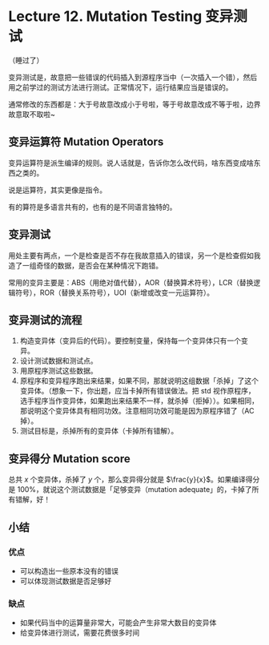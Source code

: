 # Lecture 12. Mutation Testing 变异测试

（睡过了）

变异测试是，故意把一些错误的代码插入到源程序当中（一次插入一个错），然后用之前学过的测试方法进行测试。正常情况下，运行结果应当是错误的。

通常修改的东西都是：大于号故意改成小于号啦，等于号故意改成不等于啦，边界故意取不取啦~

## 变异运算符 Mutation Operators

变异运算符是派生编译的规则。说人话就是，告诉你怎么改代码，啥东西变成啥东西之类的。

说是运算符，其实更像是指令。

有的算符是多语言共有的，也有的是不同语言独特的。

## 变异测试

用处主要有两点，一个是检查是否不存在我故意插入的错误，另一个是检查假如我造了一组奇怪的数据，是否会在某种情况下跑错。

常用的变异主要是：ABS（用绝对值代替），AOR（替换算术符号），LCR（替换逻辑符号），ROR（替换关系符号），UOI（新增或改变一元运算符）。

## 变异测试的流程

1. 构造变异体（变异后的代码）。要控制变量，保持每一个变异体只有一个变异。
2. 设计测试数据和测试点。
3. 用原程序测试这些数据。
4. 原程序和变异程序跑出来结果，如果不同，那就说明这组数据「杀掉」了这个变异体。（想象一下，你出题，应当卡掉所有错误做法。把 std 视作原程序，选手程序当作变异体，如果跑出来结果不一样，就杀掉（拒掉））。如果相同，那说明这个变异体具有相同功效。注意相同功效可能是因为原程序错了（AC 掉）。
5. 测试目标是，杀掉所有的变异体（卡掉所有错解）。

## 变异得分 Mutation score

总共 $x$ 个变异体，杀掉了 $y$ 个，那么变异得分就是 $\frac{y}{x}$。如果编译得分是 $100\%$，就说这个测试数据是「足够变异（mutation adequate」的，卡掉了所有错解，好！

## 小结

### 优点

*   可以构造出一些原本没有的错误
*   可以体现测试数据是否足够好

### 缺点

*   如果代码当中的运算量非常大，可能会产生非常大数目的变异体
*   给变异体进行测试，需要花费很多时间
